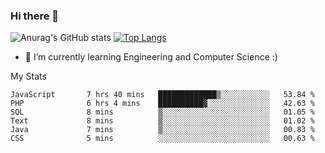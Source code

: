 ### Hi there 👋

![Anurag's GitHub stats](https://github-readme-stats.vercel.app/api?username=MatteoIorio11&show_icons=true&theme=dark) 
[![Top Langs](https://github-readme-stats.vercel.app/api/top-langs/?username=MatteoIorio11&theme=dark)](https://github.com/MatteoIorio11/github-readme-stats)

- 🌱 I’m currently learning Engineering and Computer Science :)

<!--
**MatteoIorio11/MatteoIorio11** is a ✨ _special_ ✨ repository because its `README.md` (this file) appears on your GitHub profile.

Here are some ideas to get you started:

- 🔭 I’m currently working on ...
- 🌱 I’m currently learning ...
- 👯 I’m looking to collaborate on ...
- 🤔 I’m looking for help with ...
- 💬 Ask me about ...
- 📫 How to reach me: ...
- 😄 Pronouns: ...
- ⚡ Fun fact: ...
-->
My Stats
<!--START_SECTION:waka-->

```text
JavaScript       7 hrs 40 mins   █████████████▒░░░░░░░░░░░   53.84 %
PHP              6 hrs 4 mins    ██████████▓░░░░░░░░░░░░░░   42.63 %
SQL              8 mins          ▒░░░░░░░░░░░░░░░░░░░░░░░░   01.05 %
Text             8 mins          ▒░░░░░░░░░░░░░░░░░░░░░░░░   01.02 %
Java             7 mins          ▒░░░░░░░░░░░░░░░░░░░░░░░░   00.83 %
CSS              5 mins          ░░░░░░░░░░░░░░░░░░░░░░░░░   00.63 %
```

<!--END_SECTION:waka-->
